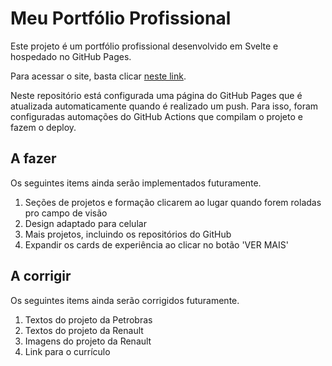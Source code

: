 # Meu Portfólio Profissional

Este projeto é um portfólio profissional desenvolvido em Svelte e hospedado no GitHub Pages.

Para acessar o site, basta clicar [neste link](https://lucas-yotsui.github.io/portfolio/).

Neste repositório está configurada uma página do GitHub Pages que é atualizada automaticamente quando é realizado um push. Para isso, foram configuradas automações do GitHub Actions que compilam o projeto e fazem o deploy.

## A fazer

Os seguintes items ainda serão implementados futuramente.

1. Seções de projetos e formação clicarem ao lugar quando forem roladas pro campo de visão
2. Design adaptado para celular
3. Mais projetos, incluindo os repositórios do GitHub
4. Expandir os cards de experiência ao clicar no botão 'VER MAIS'

## A corrigir

Os seguintes items ainda serão corrigidos futuramente.

1. Textos do projeto da Petrobras
2. Textos do projeto da Renault
2. Imagens do projeto da Renault
3. Link para o currículo